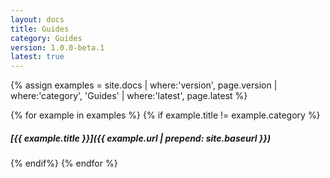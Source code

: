 ```yaml
---
layout: docs
title: Guides
category: Guides
version: 1.0.0-beta.1
latest: true
---
```


{% assign examples = site.docs | where:'version', page.version | where:'category', 'Guides' | where:'latest', page.latest %}

{% for example in examples %}
{% if example.title != example.category %}
##### [{{ example.title }}]({{ example.url | prepend: site.baseurl }})
{% endif%}
{% endfor %}
